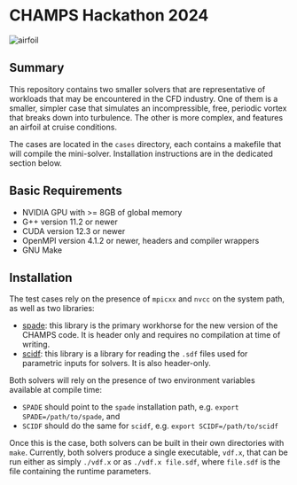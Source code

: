 # CHAMPS Hackathon 2024

![airfoil](https://github.com/wvannoordt/helmholtz2024/blob/main/assets/streak.png)

## Summary
This repository contains two smaller solvers that are representative of workloads that may 
be encountered in the CFD industry. One of them is a smaller, simpler case that simulates
an incompressible, free, periodic vortex that breaks down into turbulence. The other is more
complex, and features an airfoil at cruise conditions.

The cases are located in the `cases` directory, each contains a makefile that will compile the mini-solver.
Installation instructions are in the dedicated section below.

## Basic Requirements
- NVIDIA GPU with >= 8GB of global memory
- G++ version 11.2 or newer
- CUDA version 12.3 or newer
- OpenMPI version 4.1.2 or newer, headers and compiler wrappers
- GNU Make

## Installation
The test cases rely on the presence of `mpicxx` and `nvcc` on the system path, as well as two libraries:

- [spade](https://github.com/wvannoordt/spade): this library is the primary workhorse for the new version of the CHAMPS code. It is header only and requires no compilation at time of writing.
- [scidf](https://github.com/wvannoordt/scidf): this library is a library for reading the `.sdf` files used for parametric inputs for solvers. It is also header-only.

Both solvers will rely on the presence of two environment variables available at compile time:

- `SPADE` should point to the `spade` installation path, e.g. `export SPADE=/path/to/spade`, and
- `SCIDF` should do the same for `scidf`, e.g. `export SCIDF=/path/to/scidf`

Once this is the case, both solvers can be built in their own directories with `make`. Currently, both solvers produce a single executable, `vdf.x`, that
can be run either as simply `./vdf.x` or as `./vdf.x file.sdf`, where `file.sdf` is the file containing the runtime parameters.